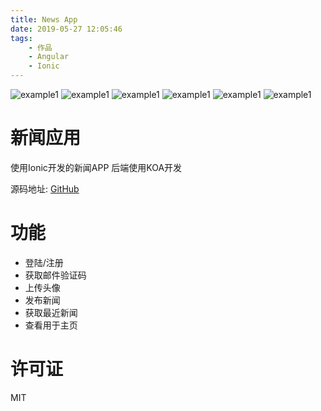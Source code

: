 ```yaml
---
title: News App
date: 2019-05-27 12:05:46
tags: 
    - 作品
    - Angular
    - Ionic
---
```


<img src="https://renhongl.github.io/images/27.PNG" alt="example1"/>

<!-- more -->


<img src="https://renhongl.github.io/images/21.PNG" alt="example1"/>
<img src="https://renhongl.github.io/images/22.PNG" alt="example1"/>
<img src="https://renhongl.github.io/images/23.PNG" alt="example1"/>
<img src="https://renhongl.github.io/images/24.PNG" alt="example1"/>
<img src="https://renhongl.github.io/images/26.PNG" alt="example1"/>

# 新闻应用

使用Ionic开发的新闻APP
后端使用KOA开发

源码地址: [GitHub](https://github.com/renhongl/news-app)


# 功能

- 登陆/注册
- 获取邮件验证码
- 上传头像
- 发布新闻
- 获取最近新闻
- 查看用于主页

# 许可证

MIT




